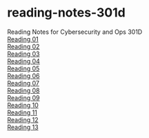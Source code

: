 # reading-notes-301d
Reading Notes for Cybersecurity and Ops 301D
<br>
[Reading 01](https://github.com/DeanWeiss/reading-notes-301d/blob/main/Reading_01.md)
<br>
[Reading 02](https://github.com/DeanWeiss/reading-notes-301d/blob/main/Reading_02.md)
<br>
[Reading 03](https://github.com/DeanWeiss/reading-notes-301d/blob/main/Reading_03.md)
<br>
[Reading 04](https://github.com/DeanWeiss/reading-notes-301d/blob/main/Reading_04.md)
<br>
[Reading 05](https://github.com/DeanWeiss/reading-notes-301d/blob/main/Reading_05.md)
<br>
[Reading 06](https://github.com/DeanWeiss/reading-notes-301d/blob/main/Reading_06.md)
<br>
[Reading 07](https://github.com/DeanWeiss/reading-notes-301d/blob/main/Reading_07.md)
<br>
[Reading 08](https://github.com/DeanWeiss/reading-notes-301d/blob/main/Reading_08.md)
<br>
[Reading 09](https://github.com/DeanWeiss/reading-notes-301d/blob/main/Reading_09.md)
<br>
[Reading 10](https://github.com/DeanWeiss/reading-notes-301d/blob/main/Reading_10.md)
<br>
[Reading 11](https://github.com/DeanWeiss/reading-notes-301d/blob/main/Reading_11.md)
<br>
[Reading 12](https://github.com/DeanWeiss/reading-notes-301d/blob/main/Reading_12.md)
<br>
[Reading 13](https://github.com/DeanWeiss/reading-notes-301d/blob/main/Reading_13.md)
